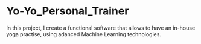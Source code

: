 # Yo-Yo_Personal_Trainer
In this project, I create a functional software that allows to have an in-house yoga practise, using adanced Machine Learning technologies.
